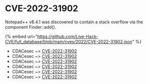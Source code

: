 # CVE-2022-31902

Notepad++ v8.4.1 was discovered to contain a stack overflow via the component Finder::add().

{% embed url="https://github.com/Live-Hack-CVE/full_database/blob/main/cves/2022/CVE-2022-31902.json" %}


* CDACesec ~> [CVE-2022-31902](https://www.alice-snow.ru/2022/database/cve-2022-31902/cve-2022-31902-cdacesec)
* CDACesec ~> [CVE-2022-31902](https://www.alice-snow.ru/2022/database/cve-2022-31902/cve-2022-31902-cdacesec)
* CDACesec ~> [CVE-2022-31902](https://www.alice-snow.ru/2022/database/cve-2022-31902/cve-2022-31902-cdacesec)
* CDACesec ~> [CVE-2022-31902](https://www.alice-snow.ru/2022/database/cve-2022-31902/cve-2022-31902-cdacesec)
* CDACesec ~> [CVE-2022-31902](https://www.alice-snow.ru/2022/database/cve-2022-31902/cve-2022-31902-cdacesec)
* CDACesec ~> [CVE-2022-31902](https://www.alice-snow.ru/2022/database/cve-2022-31902/cve-2022-31902-cdacesec)